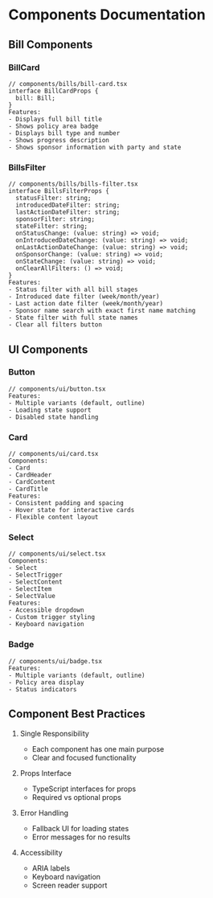 # Components Documentation

## Bill Components

### BillCard
```tsx
// components/bills/bill-card.tsx
interface BillCardProps {
  bill: Bill;
}
Features:
- Displays full bill title
- Shows policy area badge
- Displays bill type and number
- Shows progress description
- Shows sponsor information with party and state
```

### BillsFilter
```tsx
// components/bills/bills-filter.tsx
interface BillsFilterProps {
  statusFilter: string;
  introducedDateFilter: string;
  lastActionDateFilter: string;
  sponsorFilter: string;
  stateFilter: string;
  onStatusChange: (value: string) => void;
  onIntroducedDateChange: (value: string) => void;
  onLastActionDateChange: (value: string) => void;
  onSponsorChange: (value: string) => void;
  onStateChange: (value: string) => void;
  onClearAllFilters: () => void;
}
Features:
- Status filter with all bill stages
- Introduced date filter (week/month/year)
- Last action date filter (week/month/year)
- Sponsor name search with exact first name matching
- State filter with full state names
- Clear all filters button
```

## UI Components

### Button
```tsx
// components/ui/button.tsx
Features:
- Multiple variants (default, outline)
- Loading state support
- Disabled state handling
```

### Card
```tsx
// components/ui/card.tsx
Components:
- Card
- CardHeader
- CardContent
- CardTitle
Features:
- Consistent padding and spacing
- Hover state for interactive cards
- Flexible content layout
```

### Select
```tsx
// components/ui/select.tsx
Components:
- Select
- SelectTrigger
- SelectContent
- SelectItem
- SelectValue
Features:
- Accessible dropdown
- Custom trigger styling
- Keyboard navigation
```

### Badge
```tsx
// components/ui/badge.tsx
Features:
- Multiple variants (default, outline)
- Policy area display
- Status indicators
```

## Component Best Practices

1. Single Responsibility
   - Each component has one main purpose
   - Clear and focused functionality

2. Props Interface
   - TypeScript interfaces for props
   - Required vs optional props

3. Error Handling
   - Fallback UI for loading states
   - Error messages for no results

4. Accessibility
   - ARIA labels
   - Keyboard navigation
   - Screen reader support